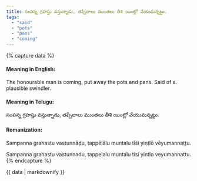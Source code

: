 ```yaml
---
title: సంపన్న గ్రహస్తు వస్తున్నాడు, తప్పేలాలు ముంతలు తీశి యింట్లో వేయుమన్నట్టు.
tags:
  - "said"
  - "pots"
  - "pans"
  - "coming"
---
```


{% capture data %}
#### Meaning in English:
The honourable man is coming, put away the pots and pans.
Said of a. plausible swindler.

#### Meaning in Telugu:
సంపన్న గ్రహస్తు వస్తున్నాడు, తప్పేలాలు ముంతలు తీశి యింట్లో వేయుమన్నట్టు.

#### Romanization:
Sampanna grahastu vastunnāḍu, tappēlālu muntalu tīśi yiṇṭlō vēyumannaṭṭu.

Sampanna grahastu vastunnadu, tappelalu muntalu tisi yintlo veyumannattu.
{% endcapture %}

{{ data | markdownify }}

